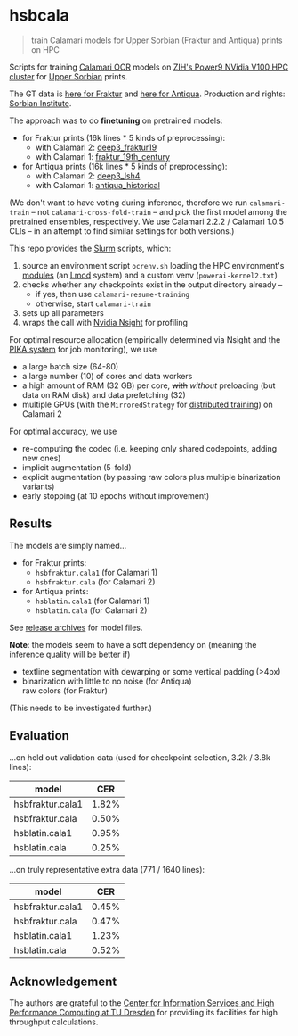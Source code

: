 # hsbcala

> train Calamari models for Upper Sorbian (Fraktur and Antiqua) prints on HPC

Scripts for training [Calamari OCR](https://github.com/Calamari-OCR/calamari) models on [ZIH's Power9 NVidia V100 HPC cluster](https://doc.zih.tu-dresden.de/jobs_and_resources/hardware_overview/#ibm-power9-nodes-for-machine-learning) for [Upper Sorbian](https://www.sorabicon.de/en/home/) prints.

The GT data is [here for Fraktur](https://mrocel.sorbib.de/index.php/s/XstEfxREcf7LQEj) and [here for Antiqua](https://mrocel.sorbib.de/index.php/s/emcjiHz3MZFZtdW). Production and rights: [Sorbian Institute](https://www.serbski-institut.de/en).

The approach was to do **finetuning** on pretrained models:
- for Fraktur prints (16k lines * 5 kinds of preprocessing):
  - with Calamari 2: [deep3_fraktur19](https://github.com/Calamari-OCR/calamari_models_experimental)
  - with Calamari 1: [fraktur_19th_century](https://github.com/Calamari-OCR/calamari_models)
- for Antiqua prints (16k lines * 5 kinds of preprocessing):
  - with Calamari 2: [deep3_lsh4](https://github.com/Calamari-OCR/calamari_models_experimental)
  - with Calamari 1: [antiqua_historical](https://github.com/Calamari-OCR/calamari_models)

(We don't want to have voting during inference, therefore we run `calamari-train` – not `calamari-cross-fold-train` – and pick the first model among the pretrained ensembles, respectively. We use Calamari 2.2.2 / Calamari 1.0.5 CLIs – in an attempt to find similar settings for both versions.)

This repo provides the [Slurm](https://doc.zih.tu-dresden.de/jobs_and_resources/slurm/) scripts, which:
1. source an environment script `ocrenv.sh` loading the HPC environment's [modules](https://doc.zih.tu-dresden.de/software/modules/) (an [Lmod](https://www.tacc.utexas.edu/research-development/tacc-projects/lmod) system) and a custom venv (`powerai-kernel2.txt`)
2. checks whether any checkpoints exist in the output directory already –
   - if yes, then use `calamari-resume-training`
   - otherwise, start `calamari-train`
3. sets up all parameters
4. wraps the call with [Nvidia Nsight](https://developer.nvidia.com/nsight-systems) for profiling

For optimal resource allocation (empirically determined via Nsight and the [PIKA system](https://doc.zih.tu-dresden.de/software/pika/) for job monitoring), we use
- a large batch size (64-80)
- a large number (10) of cores and data workers
- a high amount of RAM (32 GB) per core, ~~with~~ _without_ preloading (but data on RAM disk) and data prefetching (32)
- multiple GPUs (with the `MirroredStrategy` for [distributed training](https://www.tensorflow.org/guide/distributed_training)) on Calamari 2

For optimal accuracy, we use
- re-computing the codec (i.e. keeping only shared codepoints, adding new ones)
- implicit augmentation (5-fold)
- explicit augmentation (by passing raw colors plus multiple binarization variants)
- early stopping (at 10 epochs without improvement)

## Results

The models are simply named…
- for Fraktur prints:
  + `hsbfraktur.cala1` (for Calamari 1)
  + `hsbfraktur.cala` (for Calamari 2)
- for Antiqua prints:
  + `hsblatin.cala1` (for Calamari 1)
  + `hsblatin.cala` (for Calamari 2)

See [release archives](https://github.com/bertsky/hsbcala/releases) for model files.

**Note**: the models seem to have a soft dependency on
(meaning the inference quality will be better if)
- textline segmentation with dewarping or some vertical padding (&gt;4px)
- binarization with little to no noise (for Antiqua)  
  raw colors (for Fraktur)

(This needs to be investigated further.)

## Evaluation

...on held out validation data (used for checkpoint selection, 3.2k / 3.8k lines):

| **model** | **CER** |
| --- | --- |
| hsbfraktur.cala1 | 1.82% |
| hsbfraktur.cala | 0.50% |
| hsblatin.cala1 | 0.95% |
| hsblatin.cala | 0.25% |

...on truly representative extra data (771 / 1640 lines):

| **model** | **CER** |
| --- | --- |
| hsbfraktur.cala1 | 0.45% |
| hsbfraktur.cala | 0.47% |
| hsblatin.cala1 | 1.23% |
| hsblatin.cala | 0.52% |

## Acknowledgement

The authors are grateful to the [Center for Information Services and High Performance Computing at TU Dresden](https://tu-dresden.de/zih/hochleistungsrechnen)
for providing its facilities for high throughput calculations.
